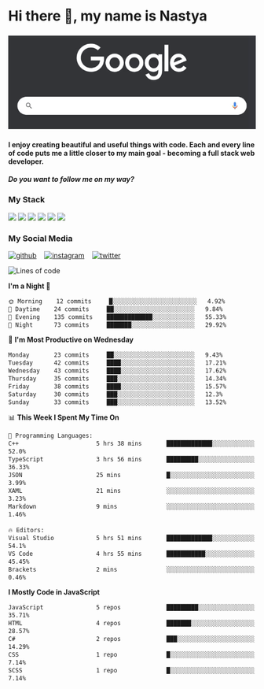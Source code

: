 # Hi there 👋, my name is Nastya
### 
[//]: # (Here may be a photo)

![Google Search](https://raw.githubusercontent.com/nastyacodes/nastyacodes/master/images/google.gif)

#### I enjoy creating beautiful and useful things with code. Each and every line of code puts me a little closer to my main goal - becoming a full stack web developer. 
#### *Do you want to follow me on my way?*

### My Stack

<div>
<img src="https://img.shields.io/badge/html5%20-%23E34F26.svg?&style=for-the-badge&logo=html5&logoColor=white"/>
<img src="https://img.shields.io/badge/css3%20-%231572B6.svg?&style=for-the-badge&logo=css3&logoColor=white"/>
<img src="https://img.shields.io/badge/git%20-%23F05033.svg?&style=for-the-badge&logo=git&logoColor=white"/>
<img src="https://img.shields.io/badge/typescript%20-%23007ACC.svg?&style=for-the-badge&logo=typescript&logoColor=white"/>
<img src="https://img.shields.io/badge/react%20-%2320232a.svg?&style=for-the-badge&logo=react&logoColor=%2361DAFB"/>
<img src="https://img.shields.io/badge/node.js%20-%2343853D.svg?&style=for-the-badge&logo=node.js&logoColor=white"/>
</div>

### My Social Media
[<img src='images\social-media\github.ico' alt='github' height='50'>](https://github.com/nastyacodes) &nbsp;&nbsp; [<img src='images\social-media\instagram.ico' alt='instagram' height='50'>](https://www.instagram.com/nastyacodes/) &nbsp;&nbsp; [<img src='images\social-media\twitter.ico' alt='twitter' height='50'>](https://twitter.com/nastyacodes)  

<!--START_SECTION:waka-->
![Lines of code](https://img.shields.io/badge/From%20Hello%20World%20I%27ve%20Written-22550%20lines%20of%20code-blue)

**I'm a Night 🦉** 

```text
🌞 Morning    12 commits     █░░░░░░░░░░░░░░░░░░░░░░░░   4.92% 
🌆 Daytime    24 commits     ██░░░░░░░░░░░░░░░░░░░░░░░   9.84% 
🌃 Evening    135 commits    █████████████░░░░░░░░░░░░   55.33% 
🌙 Night      73 commits     ███████░░░░░░░░░░░░░░░░░░   29.92%

```
📅 **I'm Most Productive on Wednesday** 

```text
Monday       23 commits     ██░░░░░░░░░░░░░░░░░░░░░░░   9.43% 
Tuesday      42 commits     ████░░░░░░░░░░░░░░░░░░░░░   17.21% 
Wednesday    43 commits     ████░░░░░░░░░░░░░░░░░░░░░   17.62% 
Thursday     35 commits     ███░░░░░░░░░░░░░░░░░░░░░░   14.34% 
Friday       38 commits     ████░░░░░░░░░░░░░░░░░░░░░   15.57% 
Saturday     30 commits     ███░░░░░░░░░░░░░░░░░░░░░░   12.3% 
Sunday       33 commits     ███░░░░░░░░░░░░░░░░░░░░░░   13.52%

```


📊 **This Week I Spent My Time On** 

```text
💬 Programming Languages: 
C++                      5 hrs 38 mins       █████████████░░░░░░░░░░░░   52.0% 
TypeScript               3 hrs 56 mins       █████████░░░░░░░░░░░░░░░░   36.33% 
JSON                     25 mins             █░░░░░░░░░░░░░░░░░░░░░░░░   3.99% 
XAML                     21 mins             ░░░░░░░░░░░░░░░░░░░░░░░░░   3.23% 
Markdown                 9 mins              ░░░░░░░░░░░░░░░░░░░░░░░░░   1.46%

🔥 Editors: 
Visual Studio            5 hrs 51 mins       █████████████░░░░░░░░░░░░   54.1% 
VS Code                  4 hrs 55 mins       ███████████░░░░░░░░░░░░░░   45.45% 
Brackets                 2 mins              ░░░░░░░░░░░░░░░░░░░░░░░░░   0.46%

```

**I Mostly Code in JavaScript** 

```text
JavaScript               5 repos             █████████░░░░░░░░░░░░░░░░   35.71% 
HTML                     4 repos             ███████░░░░░░░░░░░░░░░░░░   28.57% 
C#                       2 repos             ███░░░░░░░░░░░░░░░░░░░░░░   14.29% 
CSS                      1 repo              █░░░░░░░░░░░░░░░░░░░░░░░░   7.14% 
SCSS                     1 repo              █░░░░░░░░░░░░░░░░░░░░░░░░   7.14%

```



<!--END_SECTION:waka-->

<!-- [![Top Langs](https://github-readme-stats.vercel.app/api/top-langs/?username=nastyacodes&layout=compact)](https://github.com/anuraghazra/github-readme-stats)

[![willianrod's wakatime stats](https://github-readme-stats.vercel.app/api/wakatime?username=nastyacodes&layout=compact)](https://github.com/anuraghazra/github-readme-stats) -->
